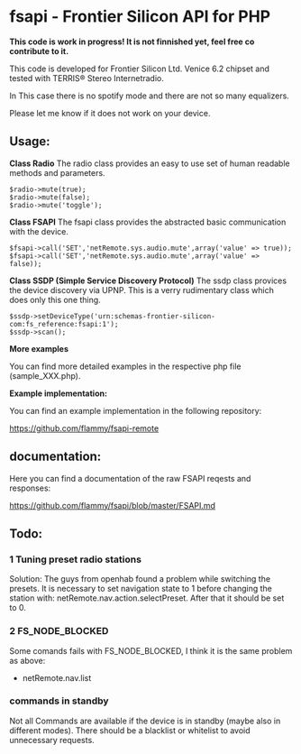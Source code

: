 # fsapi - Frontier Silicon API for PHP

**This code is work in progress! It is not finnished yet, feel free co contribute to it.**

This code is developed for Frontier Silicon Ltd. Venice 6.2 chipset and tested with TERRIS® Stereo Internetradio.

In This case there is no spotify mode and there are not so many equalizers. 

Please let me know if it does not work on your device.

## Usage:


**Class Radio**
The radio class provides an easy to use set of human readable methods and parameters.

```
$radio->mute(true);
$radio->mute(false);
$radio->mute('toggle');
```

**Class FSAPI**
The fsapi class provides the abstracted basic communication with the device.

```
$fsapi->call('SET','netRemote.sys.audio.mute',array('value' => true));
$fsapi->call('SET','netRemote.sys.audio.mute',array('value' => false));
```
**Class SSDP (Simple Service Discovery Protocol)**
The ssdp class provices the device discovery via UPNP. This is a verry rudimentary class which does only this one thing. 

```
$ssdp->setDeviceType('urn:schemas-frontier-silicon-com:fs_reference:fsapi:1');
$ssdp->scan();
```


**More examples**

You can find more detailed examples in the respective php file (sample_XXX.php).


**Example implementation:**

You can find an example implementation in the following repository:

https://github.com/flammy/fsapi-remote

## documentation:

Here you can find a documentation of the raw FSAPI reqests and responses:

https://github.com/flammy/fsapi/blob/master/FSAPI.md


## Todo:

### 1 Tuning preset radio stations

Solution: The guys from openhab found a problem while switching the presets. It is necessary to set navigation state to 1 before changing the station with: netRemote.nav.action.selectPreset. After that it should be set to 0.

### 2 FS_NODE_BLOCKED 

Some comands fails with  FS_NODE_BLOCKED, I think it is the same problem as above:
* netRemote.nav.list

### commands in standby

Not all Commands are available if the device is in standby (maybe also in different modes). There should be a blacklist or whitelist to avoid unnecessary requests.
